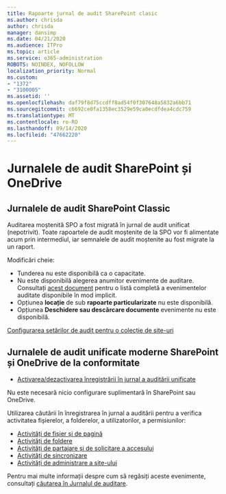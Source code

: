 ```yaml
---
title: Rapoarte jurnal de audit SharePoint clasic
ms.author: chrisda
author: chrisda
manager: dansimp
ms.date: 04/21/2020
ms.audience: ITPro
ms.topic: article
ms.service: o365-administration
ROBOTS: NOINDEX, NOFOLLOW
localization_priority: Normal
ms.custom:
- "1372"
- "3100005"
ms.assetid: ''
ms.openlocfilehash: daf79f8d75ccdff8ad54f0f307648a5832a6bb71
ms.sourcegitcommit: c6692ce0fa1358ec3529e59ca0ecdfdea4cdc759
ms.translationtype: MT
ms.contentlocale: ro-RO
ms.lasthandoff: 09/14/2020
ms.locfileid: "47662220"
---
```

# <a name="sharepoint-and-onedrive-audit-logs"></a>Jurnalele de audit SharePoint și OneDrive

## <a name="sharepoint-classic-audit-logs"></a>Jurnalele de audit SharePoint Classic

Auditarea moștenită SPO a fost migrată în jurnal de audit unificat (nepotrivit). Toate rapoartele de audit moștenite de la SPO vor fi alimentate acum prin intermediul, iar semnalele de audit moștenite au fost migrate la un raport.

Modificări cheie:

* Tunderea nu este disponibilă ca o capacitate.
* Nu este disponibilă alegerea anumitor evenimente de auditare. Consultați [acest document](https://docs.microsoft.com/microsoft-365/compliance/search-the-audit-log-in-security-and-compliance) pentru o listă completă a evenimentelor auditate disponibile în mod implicit.
* Opțiunea **locație** de sub **rapoarte particularizate** nu este disponibilă.
* Opțiunea **Deschidere sau descărcare documente** evenimente nu este disponibilă.

[Configurarea setărilor de audit pentru o colecție de site-uri](https://support.office.com/article/Configure-audit-settings-for-a-site-collection-A9920C97-38C0-44F2-8BCB-4CF1E2AE22D2)

## <a name="sharepoint-and-onedrive-modern-unified-audit-logs-from-compliance"></a>Jurnalele de audit unificate moderne SharePoint și OneDrive de la conformitate

* [Activarea/dezactivarea înregistrării în jurnal a auditării unificate](https://docs.microsoft.com/microsoft-365/compliance/turn-audit-log-search-on-or-off) 

Nu este necesară nicio configurare suplimentară în SharePoint sau OneDrive.

Utilizarea căutării în înregistrarea în jurnal a auditării pentru a verifica activitatea fișierelor, a folderelor, a utilizatorilor, a permisiunilor:

* [Activități de fișier și de pagină](https://docs.microsoft.com/microsoft-365/compliance/search-the-audit-log-in-security-and-compliance)
* [Activități de foldere](https://docs.microsoft.com/microsoft-365/compliance/search-the-audit-log-in-security-and-compliance#folder-activities)
* [Activități de partajare și de solicitare a accesului](https://docs.microsoft.com/microsoft-365/compliance/search-the-audit-log-in-security-and-compliance#sharing-and-access-request-activities)
* [Activități de sincronizare](https://docs.microsoft.com/microsoft-365/compliance/search-the-audit-log-in-security-and-compliance#synchronization-activities)
* [Activități de administrare a site-ului](https://docs.microsoft.com/microsoft-365/compliance/search-the-audit-log-in-security-and-compliance#site-administration-activities)

Pentru mai multe informații despre cum să regăsiți aceste evenimente, consultați [căutarea în Jurnalul de auditare](https://docs.microsoft.com/microsoft-365/compliance/search-the-audit-log-in-security-and-compliance#search-the-audit-log).
